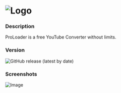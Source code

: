 ![Logo](https://madebyme.s-ul.eu/DRCnJhJf)
=========
### Description
ProLoader is a free YouTube Converter without limits.

### Version
![GitHub release (latest by date)](https://img.shields.io/github/v/release/MauriceX24/ProLoader?style=for-the-badge)

### Screenshots
![Image](https://moon.is-inside.me/fQodqMJa.png)
